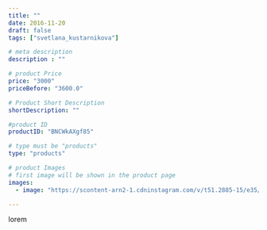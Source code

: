 ```yaml
---
title: ""
date: 2016-11-20
draft: false
tags: ["svetlana_kustarnikova"]

# meta description
description : ""

# product Price
price: "3000"
priceBefore: "3600.0"

# Product Short Description
shortDescription: ""

#product ID
productID: "BNCWkAXgf85"

# type must be "products"
type: "products"

# product Images
# first image will be shown in the product page
images:
  - image: "https://scontent-arn2-1.cdninstagram.com/v/t51.2885-15/e35/15099529_1845757985655470_1378643841560608768_n.jpg?se=7&tp=1&_nc_ht=scontent-arn2-1.cdninstagram.com&_nc_cat=102&_nc_ohc=oa30vV8nT_sAX_MwGsp&ccb=7-4&oh=004088fb63a728be86831eb994b7e021&oe=60848495&ig_cache_key=MTM4Nzc3MDg2NjUwMjMzNjMxMw%3D%3D.2-ccb7-4"

---
```

lorem
